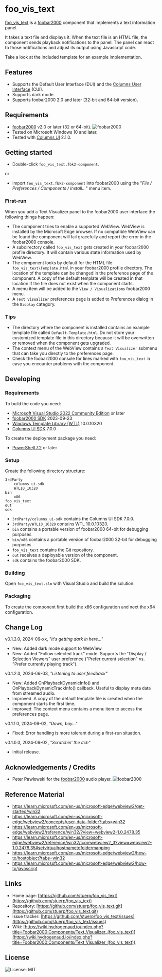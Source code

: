 
# foo_vis_text

[foo_vis_text](https://github.com/stuerp/foo_vis_text/releases) is a [foobar2000](https://www.foobar2000.org/) component that implements a text information panel.

It takes a text file and displays it. When the text file is an HTML file, the component sends playback notifications to the panel. The panel can react to those notifications and adjust its output using Javascript code.

Take a look at the included template for an example implementation.

## Features

* Supports the Default User Interface (DUI) and the [Columns User Interface](https://yuo.be/columns-ui) (CUI).
* Supports dark mode.
* Supports foobar2000 2.0 and later (32-bit and 64-bit version).

## Requirements

* [foobar2000](https://www.foobar2000.org/download) v2.0 or later (32 or 64-bit). ![foobar2000](https://www.foobar2000.org/button-small.png)
* Tested on Microsoft Windows 10 and later.
* Tested with [Columns UI](https://yuo.be/columns-ui) 2.1.0.

## Getting started

* Double-click `foo_vis_text.fbk2-component`.

or

* Import `foo_vis_text.fbk2-component` into foobar2000 using the "*File / Preferences / Components / Install...*" menu item.

### First-run

When you add a Text Visualizer panel to the foobar2000 user interface the following things happen:

* The component tries to enable a supported WebView. WebView is installed by the Microsoft Edge browser. If no compatible WebView can be found the component will fail gracefully and report the error in the foobar2000 console.
* A subdirectory called `foo_vis_text` gets created in your foobar2000 profile directory. It will contain various state information used by WebView.
* The component looks by default for the HTML file `foo_vis_text\Template.html` in your foobar2000 profile directory. The location of the template can be changed in the preference page of the component. A copy of the default template will be created in that location if the file does not exist when the component starts.
* A menu item will be added to the `View / Visualizations` foobar2000 menu.
* A `Text Visualizer` preferences page is added to Preferences dialog in the `Display` category.

### Tips

* The directory where the component is installed contains an example template file called `Default-Template.html`. Do not store your customized template file in this directory because it will be overwritten or removed when the component gets upgraded.
* The context menu of the WebView contains a `Text Visualizer` submenu that can take you directly to the preferences page.
* Check the foobar2000 console for lines marked with `foo_vis_text` in case you encounter problems with the component.

## Developing

### Requirements

To build the code you need:

* [Microsoft Visual Studio 2022 Community Edition](https://visualstudio.microsoft.com/downloads/) or later
* [foobar2000 SDK](https://www.foobar2000.org/SDK) 2023-09-23
* [Windows Template Library (WTL)](https://github.com/Win32-WTL/WTL) 10.0.10320
* [Columns UI SDK](https://yuo.be/columns-ui-sdk) 7.0.0

To create the deployment package you need:

* [PowerShell 7.2](https://github.com/PowerShell/PowerShell) or later

### Setup

Create the following directory structure:

    3rdParty
        columns_ui-sdk
        WTL10_10320
    bin
        x86
    foo_vis_text
    out
    sdk

* `3rdParty/columns_ui-sdk` contains the Columns UI SDK 7.0.0.
* `3rdParty/WTL10_10320` contains WTL 10.0.10320.
* `bin` contains a portable version of foobar2000 64-bit for debugging purposes.
* `bin/x86` contains a portable version of foobar2000 32-bit for debugging purposes.
* `foo_vis_text` contains the [Git](https://github.com/stuerp/foo_vis_text) repository.
* `out` receives a deployable version of the component.
* `sdk` contains the foobar2000 SDK.

### Building

Open `foo_vis_text.sln` with Visual Studio and build the solution.

### Packaging

To create the component first build the x86 configuration and next the x64 configuration.

## Change Log

v0.1.3.0, 2024-06-xx, *"It's getting dark in here..."*

* New: Added dark mode support to WebView.
* New: Added "Follow selected track" mode. Supports the "Display / Selection Viewers" user preference ("Prefer current selection" vs. "Prefer currently playing track").

v0.1.2.0, 2024-06-03, *"Listening to user feedback"*

* New: Added OnPlaybackDynamicInfo() and OnPlaybackDynamicTrackInfo() callback. Useful to display meta data from streamed audio.
* Improved: A copy of the default template file is created when the component starts the first time.
* Improved: The context menu contains a menu item to access the preferences page.

v0.1.1.0, 2024-06-02, *"Down, boy..."*

* Fixed: Error handling is more tolerant during a first-run situation.

v0.1.0.0, 2024-06-02, *"Scratchin' the itch"*

* Initial release.

## Acknowledgements / Credits

* Peter Pawlowski for the [foobar2000](https://www.foobar2000.org/) audio player. ![foobar2000](https://www.foobar2000.org/button-small.png)

## Reference Material

* https://learn.microsoft.com/en-us/microsoft-edge/webview2/get-started/win32
* https://learn.microsoft.com/en-us/microsoft-edge/webview2/concepts/user-data-folder?tabs=win32
* https://learn.microsoft.com/en-us/microsoft-edge/webview2/reference/win32/?view=webview2-1.0.2478.35
* https://learn.microsoft.com/en-us/microsoft-edge/webview2/reference/win32/icorewebview2_3?view=webview2-1.0.2478.35#setvirtualhostnametofoldermapping
* https://learn.microsoft.com/en-us/microsoft-edge/webview2/how-to/hostobject?tabs=win32
* https://learn.microsoft.com/en-us/microsoft-edge/webview2/how-to/javascript

## Links

* Home page: [https://github.com/stuerp/foo_vis_text](https://github.com/stuerp/foo_vis_text)
* Repository: [https://github.com/stuerp/foo_vis_text.git](https://github.com/stuerp/foo_vis_text.git)
* Issue tracker: [https://github.com/stuerp/foo_vis_text/issues](https://github.com/stuerp/foo_vis_text/issues)
* Wiki: [https://wiki.hydrogenaud.io/index.php?title=Foobar2000:Components/Text_Visualizer_(foo_vis_text)](https://wiki.hydrogenaud.io/index.php?title=Foobar2000:Components/Text_Visualizer_(foo_vis_text)).

## License

![License: MIT](https://img.shields.io/badge/license-MIT-yellow.svg)
